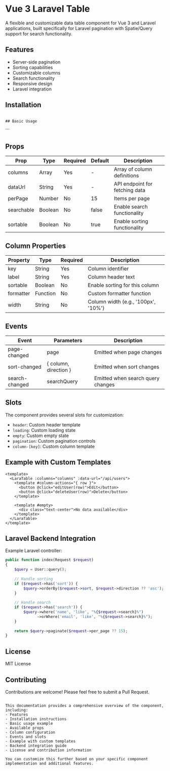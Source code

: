 # Vue 3 Laravel Table

A flexible and customizable data table component for Vue 3 and Laravel applications, built specifically for Laravel pagination with Spatie/Query support for search functionality.

## Features

- Server-side pagination
- Sorting capabilities
- Customizable columns
- Search functionality
- Responsive design
- Laravel integration

## Installation

```

## Basic Usage

```
<template>
<LaraTable
:columns="columns"
:data-url="/api/users"
:per-page="10"
/>
</template>
<script setup>
import { LaraTable } from 'vue3-lara-table'
const columns = [
{
key: 'id',
label: 'ID',
sortable: true
},
{
key: 'name',
label: 'Name',
sortable: true
},
{
key: 'email',
label: 'Email'
}
]
</script>
```

## Props

| Prop | Type | Required | Default | Description |
|------|------|----------|---------|-------------|
| columns | Array | Yes | - | Array of column definitions |
| dataUrl | String | Yes | - | API endpoint for fetching data |
| perPage | Number | No | 15 | Items per page |
| searchable | Boolean | No | false | Enable search functionality |
| sortable | Boolean | No | true | Enable sorting functionality |

## Column Properties

| Property | Type | Required | Description |
|----------|------|----------|-------------|
| key | String | Yes | Column identifier |
| label | String | Yes | Column header text |
| sortable | Boolean | No | Enable sorting for this column |
| formatter | Function | No | Custom formatter function |
| width | String | No | Column width (e.g., '100px', '10%') |

## Events

| Event | Parameters | Description |
|-------|------------|-------------|
| page-changed | page | Emitted when page changes |
| sort-changed | { column, direction } | Emitted when sort changes |
| search-changed | searchQuery | Emitted when search query changes |

## Slots

The component provides several slots for customization:

- `header`: Custom header template
- `loading`: Custom loading state
- `empty`: Custom empty state
- `pagination`: Custom pagination controls
- `column-[key]`: Custom column template

## Example with Custom Templates

```vue
<template>
  <LaraTable :columns="columns" :data-url="/api/users">
    <template #column-actions="{ row }">
      <button @click="editUser(row)">Edit</button>
      <button @click="deleteUser(row)">Delete</button>
    </template>
    
    <template #empty>
      <div class="text-center">No data available</div>
    </template>
  </LaraTable>
</template>
```

## Laravel Backend Integration

Example Laravel controller:

```php
public function index(Request $request)
{
    $query = User::query();
    
    // Handle sorting
    if ($request->has('sort')) {
        $query->orderBy($request->sort, $request->direction ?? 'asc');
    }
    
    // Handle search
    if ($request->has('search')) {
        $query->where('name', 'like', "%{$request->search}%")
              ->orWhere('email', 'like', "%{$request->search}%");
    }
    
    return $query->paginate($request->per_page ?? 15);
}
```

## License

MIT License

## Contributing

Contributions are welcome! Please feel free to submit a Pull Request.
```

This documentation provides a comprehensive overview of the component, including:
- Features
- Installation instructions
- Basic usage example
- Available props
- Column configuration
- Events and slots
- Example with custom templates
- Backend integration guide
- License and contribution information

You can customize this further based on your specific component implementation and additional features.

